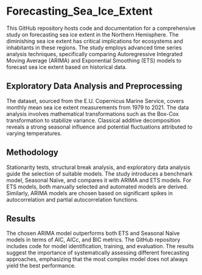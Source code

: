 # Forecasting_Sea_Ice_Extent
This GitHub repository hosts code and documentation for a comprehensive study on forecasting sea ice extent in the Northern Hemisphere. The diminishing sea ice extent has critical implications for ecosystems and inhabitants in these regions. The study employs advanced time series analysis techniques, specifically comparing Autoregressive Integrated Moving Average (ARIMA) and Exponential Smoothing (ETS) models to forecast sea ice extent based on historical data.

## Exploratory Data Analysis and Preprocessing
The dataset, sourced from the E.U. Copernicus Marine Service, covers monthly mean sea ice extent measurements from 1979 to 2021. The data analysis involves mathematical transformations such as the Box-Cox transformation to stabilize variance. Classical additive decomposition reveals a strong seasonal influence and potential fluctuations attributed to varying temperatures.

## Methodology
Stationarity tests, structural break analysis, and exploratory data analysis guide the selection of suitable models. The study introduces a benchmark model, Seasonal Naïve, and compares it with ARIMA and ETS models. For ETS models, both manually selected and automated models are derived. Similarly, ARIMA models are chosen based on significant spikes in autocorrelation and partial autocorrelation functions.

## Results
The chosen ARIMA model outperforms both ETS and Seasonal Naïve models in terms of AIC, AICc, and BIC metrics. The GitHub repository includes code for model identification, training, and evaluation. The results suggest the importance of systematically assessing different forecasting approaches, emphasizing that the most complex model does not always yield the best performance.
